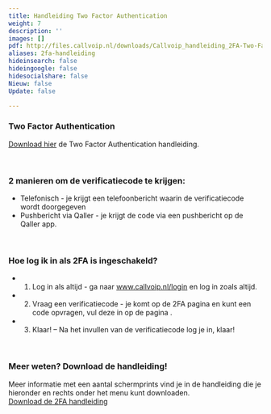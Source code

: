 ```yaml
---
title: Handleiding Two Factor Authentication
weight: 7
description: ''
images: []
pdf: http://files.callvoip.nl/downloads/Callvoip_handleiding_2FA-Two-Factor-Authentication.pdf
aliases: 2fa-handleiding
hideinsearch: false
hideingoogle: false
hidesocialshare: false
Nieuw: false
Update: false

---
```

### Two Factor Authentication

<a href="http://files.callvoip.nl/downloads/Callvoip_handleiding_2FA-Two-Factor-Authentication.pdf" target="_blank">Download hier</a> de Two Factor Authentication handleiding.

<br><h3>2 manieren om de verificatiecode te krijgen: </h3>

* Telefonisch - je krijgt een telefoonbericht waarin de verificatiecode wordt doorgegeven 
* Pushbericht via Qaller - je krijgt de code via een pushbericht op de Qaller app. 

<br><h3>Hoe log ik in als 2FA is ingeschakeld?</h3>

* 1. Log in als altijd - ga naar www.callvoip.nl/login en log in zoals altijd.  
* 2. Vraag een verificatiecode - je komt op de 2FA pagina en kunt een code opvragen, vul deze in op de pagina . 
* 3. Klaar! – Na het invullen van de verificatiecode log je in, klaar! 

<br><h3>Meer weten? Download de handleiding!</h3>

Meer informatie met een aantal schermprints vind je in de handleiding die je hieronder en rechts onder het menu kunt downloaden. <br>
<a href="http://files.callvoip.nl/downloads/Callvoip_handleiding_2FA-Two-Factor-Authentication.pdf" class="button">Download de 2FA handleiding</a>
